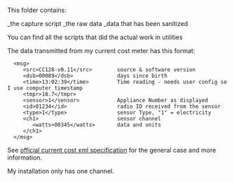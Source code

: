 This folder contains:

_the capture script
_the raw data
_data that has been sanitized

You can find all the scripts that did the actual work in utilities

The data transmitted from my current cost meter has this format:

      <msg>  
         <src>CC128-v0.11</src>        source & software version
         <dsb>00089</dsb>              days since birth 
         <time>13:02:39</time>         Time reading - needs user config so I use computer timestamp
         <tmpr>18.7</tmpr>       
         <sensor>1</sensor>            Appliance Number as displayed
         <id>01234</id>                radio ID received from the sensor
         <type>1</type>                sensor Type, "1" = electricity
         <ch1>                         sensor channel
            <watts>00345</watts>       data and units
         </ch1>
      </msg>    

See [official current cost xml specification](www.currentcost.com/cc128/xml.htm) for the general case and more information.

My installation only has one channel.

